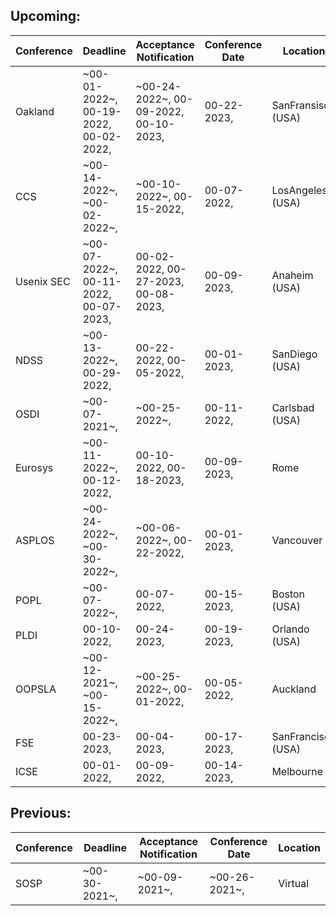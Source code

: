 ## Upcoming:
| Conference | Deadline | Acceptance Notification | Conference Date | Location |
| --- | --- | --- | --- | --- |
| Oakland | ~00-01-2022~, 00-19-2022, 00-02-2022,  | ~00-24-2022~, 00-09-2022, 00-10-2023,  | 00-22-2023,  | SanFransisco (USA) | 
| CCS | ~00-14-2022~, ~00-02-2022~,  | ~00-10-2022~, 00-15-2022,  | 00-07-2022,  | LosAngeles (USA) | 
| Usenix SEC | ~00-07-2022~, 00-11-2022, 00-07-2023,  | 00-02-2022, 00-27-2023, 00-08-2023,  | 00-09-2023,  | Anaheim (USA) | 
| NDSS | ~00-13-2022~, 00-29-2022,  | 00-22-2022, 00-05-2022,  | 00-01-2023,  | SanDiego (USA) | 
| OSDI | ~00-07-2021~,  | ~00-25-2022~,  | 00-11-2022,  | Carlsbad (USA) | 
| Eurosys | ~00-11-2022~, 00-12-2022,  | 00-10-2022, 00-18-2023,  | 00-09-2023,  | Rome | 
| ASPLOS | ~00-24-2022~, ~00-30-2022~,  | ~00-06-2022~, 00-22-2022,  | 00-01-2023,  | Vancouver | 
| POPL | ~00-07-2022~,  | 00-07-2022,  | 00-15-2023,  | Boston (USA) | 
| PLDI | 00-10-2022,  | 00-24-2023,  | 00-19-2023,  | Orlando (USA) | 
| OOPSLA | ~00-12-2021~, ~00-15-2022~,  | ~00-25-2022~, 00-01-2022,  | 00-05-2022,  | Auckland | 
| FSE | 00-23-2023,  | 00-04-2023,  | 00-17-2023,  | SanFrancisco (USA) | 
| ICSE | 00-01-2022,  | 00-09-2022,  | 00-14-2023,  | Melbourne | 

## Previous:
| Conference | Deadline | Acceptance Notification | Conference Date | Location |
| --- | --- | --- | --- | --- |
| SOSP | ~00-30-2021~,  | ~00-09-2021~,  | ~00-26-2021~,  | Virtual|
